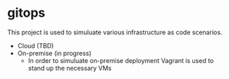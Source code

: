 # gitops

This project is used to simuluate various infrastructure as code scenarios.

* Cloud (TBD)
* On-premise (in progress)
    * In order to simuluate on-premise deployment Vagrant is used to stand up the necessary VMs
